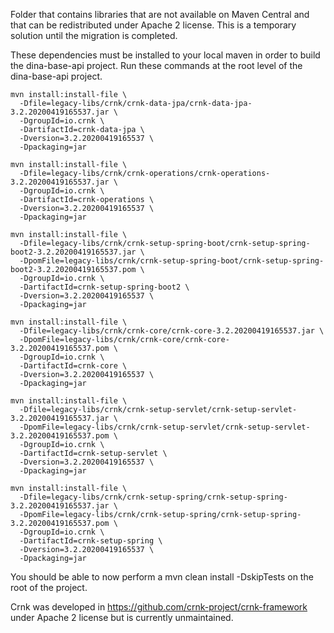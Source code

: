Folder that contains libraries that are not available on Maven Central and that can be redistributed under Apache 2 license.
This is a temporary solution until the migration is completed.

These dependencies must be installed to your local maven in order to build the dina-base-api project. Run these commands at the root level of the dina-base-api project.

```shell
mvn install:install-file \
  -Dfile=legacy-libs/crnk/crnk-data-jpa/crnk-data-jpa-3.2.20200419165537.jar \
  -DgroupId=io.crnk \
  -DartifactId=crnk-data-jpa \
  -Dversion=3.2.20200419165537 \
  -Dpackaging=jar

mvn install:install-file \
  -Dfile=legacy-libs/crnk/crnk-operations/crnk-operations-3.2.20200419165537.jar \
  -DgroupId=io.crnk \
  -DartifactId=crnk-operations \
  -Dversion=3.2.20200419165537 \
  -Dpackaging=jar

mvn install:install-file \
  -Dfile=legacy-libs/crnk/crnk-setup-spring-boot/crnk-setup-spring-boot2-3.2.20200419165537.jar \
  -DpomFile=legacy-libs/crnk/crnk-setup-spring-boot/crnk-setup-spring-boot2-3.2.20200419165537.pom \
  -DgroupId=io.crnk \
  -DartifactId=crnk-setup-spring-boot2 \
  -Dversion=3.2.20200419165537 \
  -Dpackaging=jar

mvn install:install-file \
  -Dfile=legacy-libs/crnk/crnk-core/crnk-core-3.2.20200419165537.jar \
  -DpomFile=legacy-libs/crnk/crnk-core/crnk-core-3.2.20200419165537.pom \
  -DgroupId=io.crnk \
  -DartifactId=crnk-core \
  -Dversion=3.2.20200419165537 \
  -Dpackaging=jar

mvn install:install-file \
  -Dfile=legacy-libs/crnk/crnk-setup-servlet/crnk-setup-servlet-3.2.20200419165537.jar \
  -DpomFile=legacy-libs/crnk/crnk-setup-servlet/crnk-setup-servlet-3.2.20200419165537.pom \
  -DgroupId=io.crnk \
  -DartifactId=crnk-setup-servlet \
  -Dversion=3.2.20200419165537 \
  -Dpackaging=jar

mvn install:install-file \
  -Dfile=legacy-libs/crnk/crnk-setup-spring/crnk-setup-spring-3.2.20200419165537.jar \
  -DpomFile=legacy-libs/crnk/crnk-setup-spring/crnk-setup-spring-3.2.20200419165537.pom \
  -DgroupId=io.crnk \
  -DartifactId=crnk-setup-spring \
  -Dversion=3.2.20200419165537 \
  -Dpackaging=jar
```

You should be able to now perform a mvn clean install -DskipTests on the root of the project.

Crnk was developed in https://github.com/crnk-project/crnk-framework under Apache 2 license but is currently unmaintained.
